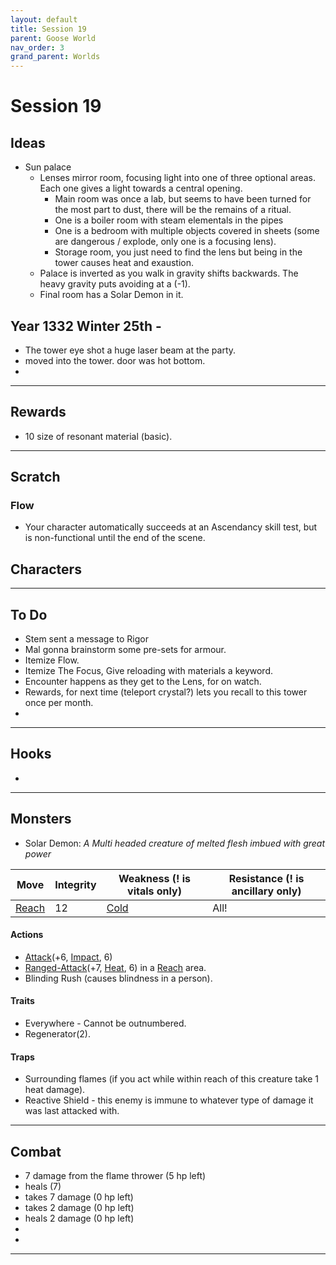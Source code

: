 ```yaml
---
layout: default
title: Session 19
parent: Goose World
nav_order: 3
grand_parent: Worlds
---
```

# Session 19
## Ideas
* Sun palace 
	* Lenses mirror room, focusing light into one of three optional areas. Each one gives a light towards a central opening.
		* Main room was once a lab, but seems to have been turned for the most part to dust, there will be the remains of a ritual. 
		* One is a boiler room with steam elementals in the pipes
		* One is a bedroom with multiple objects covered in sheets (some are dangerous / explode, only one is a focusing lens).
		* Storage room, you just need to find the lens but being in the tower causes heat and exaustion. 
	* Palace is inverted as you walk in gravity shifts backwards. The heavy gravity puts avoiding at a (-1).
	* Final room has a Solar Demon in it.

## Year 1332 Winter 25th -
* The tower eye shot a huge laser beam at the party.
* moved into the tower. door was hot bottom.
* 


---

## Rewards
* 10 size of resonant material (basic).


---
## Scratch
### Flow
* Your character automatically succeeds at an Ascendancy skill test, but is non-functional until the end of the scene.


## Characters

 

---

## To Do
* Stem sent a message to Rigor
* Mal gonna brainstorm some pre-sets for armour.
* Itemize Flow.
* Itemize The Focus, Give reloading with materials a keyword.
* Encounter happens as they get to the Lens, for on watch.
* Rewards, for next time (teleport crystal?) lets you recall to this tower once per month.
* 



---

## Hooks
* 


---

## Monsters
* Solar Demon:
*A Multi headed creature of melted flesh imbued with great power*

| Move                              | Integrity | Weakness (! is vitals only)   | Resistance (! is ancillary only) |
| --------------------------------- | --------- | ----------------------------- | -------------------------------- |
| [Reach](Game/Core/Movement#Reach) | 12        | [Cold](Game/Core/Injury#Cold) | All!                             |

#### Actions
* [Attack](Game/Core/Blocks/Attack)(+6, [Impact](Game/Core/Injury#Impact), 6)
* [Ranged-Attack](Game/Core/Blocks/Ranged-Attack)(+7, [Heat](Game/Core/Injury#Heat), 6) in a [Reach](Game/Core/Movement#Reach) area.
* Blinding Rush (causes blindness in a person).
#### Traits
* Everywhere - Cannot be outnumbered.
* Regenerator(2).
#### Traps
* Surrounding flames (if you act while within reach of this creature take 1 heat damage).
* Reactive Shield - this enemy is immune to whatever type of damage it was last attacked with.

---

## Combat
* 7 damage from the flame thrower (5 hp left)
* heals (7)
* takes 7 damage (0 hp left)
* takes 2 damage (0 hp left)
* heals 2 damage (0 hp left)
* 
* 

---
